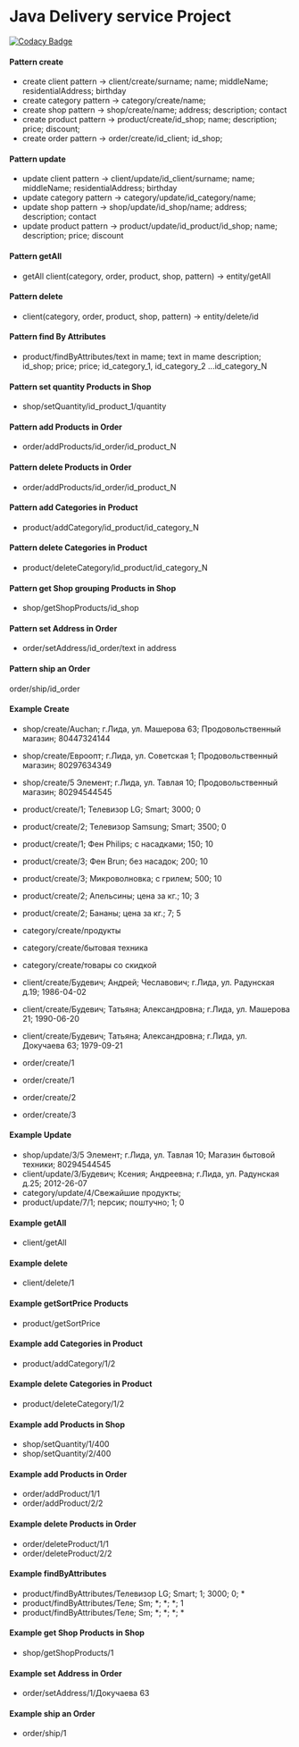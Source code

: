 Java Delivery service Project
===============================
[![Codacy Badge](https://app.codacy.com/project/badge/Grade/8c11d384cb914092b7037e31eeaafdd4)](https://www.codacy.com/gh/AndreiBudevich/deliveryservice/dashboard?utm_source=github.com&amp;utm_medium=referral&amp;utm_content=AndreiBudevich/deliveryservice&amp;utm_campaign=Badge_Grade)

#### Pattern create

- create client pattern -> client/create/surname; name; middleName; residentialAddress; birthday
- create category pattern -> category/create/name;
- create shop pattern -> shop/create/name; address; description; contact
- create product pattern -> product/create/id_shop; name; description; price; discount;
- create order pattern -> order/create/id_client; id_shop;

#### Pattern update

- update client pattern -> client/update/id_client/surname; name; middleName; residentialAddress; birthday
- update category pattern -> category/update/id_category/name;
- update shop pattern -> shop/update/id_shop/name; address; description; contact
- update product pattern -> product/update/id_product/id_shop; name; description;  price; discount

#### Pattern getAll

- getAll client(category, order, product, shop, pattern) -> entity/getAll

#### Pattern delete

- client(category, order, product, shop, pattern) -> entity/delete/id

#### Pattern find By Attributes

- product/findByAttributes/text in mame; text in mame description; id_shop; price; price; id_category_1, id_category_2
  ...id_category_N

#### Pattern set quantity Products in Shop

- shop/setQuantity/id_product_1/quantity

#### Pattern add Products in Order

- order/addProducts/id_order/id_product_N

#### Pattern delete Products in Order

- order/addProducts/id_order/id_product_N

#### Pattern add Categories in Product

- product/addCategory/id_product/id_category_N

#### Pattern delete Categories in Product

- product/deleteCategory/id_product/id_category_N

#### Pattern get Shop grouping Products in Shop

- shop/getShopProducts/id_shop

#### Pattern set Address in Order

- order/setAddress/id_order/text in address

#### Pattern ship an Order

order/ship/id_order

#### Example Create

- shop/create/Auchan; г.Лида, ул. Машерова 63; Продовольственный магазин; 80447324144
- shop/create/Евроопт; г.Лида, ул. Советская 1; Продовольственный магазин; 80297634349
- shop/create/5 Элемент; г.Лида, ул. Тавлая 10; Продовольственный магазин; 80294544545

- product/create/1; Телевизор LG; Smart; 3000; 0
- product/create/2; Телевизор Samsung; Smart; 3500; 0
- product/create/1; Фен Philips; c насадками; 150; 10
- product/create/3; Фен Brun; без насадок; 200; 10
- product/create/3; Микроволновка; с грилем; 500; 10
- product/create/2; Апельсины; цена за кг.; 10; 3
- product/create/2; Бананы; цена за кг.; 7; 5

- category/create/продукты
- category/create/бытовая техника
- category/create/товары со скидкой

- client/create/Будевич; Андрей; Чеславович; г.Лида, ул. Радунская д.19; 1986-04-02
- client/create/Будевич; Татьяна; Александровна; г.Лида, ул. Машерова 21; 1990-06-20
- client/create/Будевич; Татьяна; Александровна; г.Лида, ул. Докучаева 63; 1979-09-21

- order/create/1
- order/create/1
- order/create/2
- order/create/3

#### Example Update

- shop/update/3/5 Элемент; г.Лида, ул. Тавлая 10; Магазин бытовой техники; 80294544545
- client/update/3/Будевич; Ксения; Андреевна; г.Лида, ул. Радунская д.25; 2012-26-07
- category/update/4/Свежайшие продукты;
- product/update/7/1; персик; поштучно; 1; 0

#### Example getAll

- client/getAll

#### Example delete

- client/delete/1

#### Example getSortPrice Products

- product/getSortPrice

#### Example add Categories in Product

- product/addCategory/1/2

#### Example delete Categories in Product

- product/deleteCategory/1/2

#### Example add Products in Shop

- shop/setQuantity/1/400
- shop/setQuantity/2/400

#### Example add Products in Order

- order/addProduct/1/1
- order/addProduct/2/2

#### Example delete Products in Order

- order/deleteProduct/1/1
- order/deleteProduct/2/2

#### Example findByAttributes

- product/findByAttributes/Телевизор LG; Smart; 1; 3000; 0; *
- product/findByAttributes/Теле; Sm; *; *; *; 1
- product/findByAttributes/Теле; Sm; *; *; *; *

#### Example get Shop Products in Shop

- shop/getShopProducts/1

#### Example  set Address in Order

- order/setAddress/1/Докучаева 63

#### Example ship an Order

- order/ship/1